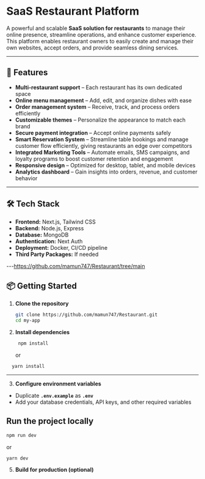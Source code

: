 # SaaS Restaurant Platform

A powerful and scalable **SaaS solution for restaurants** to manage their online presence, streamline operations, and enhance customer experience. This platform enables restaurant owners to easily create and manage their own websites, accept orders, and provide seamless dining services.

---

## 🚀 Features

- **Multi-restaurant support** – Each restaurant has its own dedicated space  
- **Online menu management** – Add, edit, and organize dishes with ease  
- **Order management system** – Receive, track, and process orders efficiently  
- **Customizable themes** – Personalize the appearance to match each brand  
- **Secure payment integration** – Accept online payments safely
- **Smart Reservation System** – Streamline table bookings and manage customer flow efficiently, giving restaurants an edge over competitors  
- **Integrated Marketing Tools** – Automate emails, SMS campaigns, and loyalty programs to boost customer retention and engagement
- **Responsive design** – Optimized for desktop, tablet, and mobile devices  
- **Analytics dashboard** – Gain insights into orders, revenue, and customer behavior  

---

## 🛠 Tech Stack

- **Frontend:** Next.js, Tailwind CSS  
- **Backend:** Node.js, Express  
- **Database:** MongoDB  
- **Authentication:** Next Auth
- **Deployment:** Docker, CI/CD pipeline
- **Third Party Packages:** If needed

---https://github.com/mamun747/Restaurant/tree/main

## 📦 Getting Started

1. **Clone the repository**
   ```bash
   git clone https://github.com/mamun747/Restaurant.git
   cd my-app

   
2. **Install dependencies**
   ```bash
    npm install
   ```
   or
  ```bash
    yarn install
```

---

3. **Configure environment variables**

- Duplicate **`.env.example`** as **`.env`**
- Add your database credentials, API keys, and other required variables

## Run the project locally
```bash
npm run dev
```
or
```bash
yarn dev
```

5. **Build for production (optional)**
```bash
